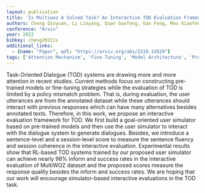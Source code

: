 ```yaml
---
layout: publication
title: 'Is Multiwoz A Solved Task? An Interactive TOD Evaluation Framework With User Simulator'
authors: Cheng Qinyuan, Li Linyang, Quan Guofeng, Gao Feng, Mou Xiaofeng, Qiu Xipeng
conference: "Arxiv"
year: 2022
bibkey: cheng2022is
additional_links:
  - {name: "Paper", url: "https://arxiv.org/abs/2210.14529"}
tags: ['Attention Mechanism', 'Fine Tuning', 'Model Architecture', 'Pretraining Methods', 'RAG', 'Reinforcement Learning', 'Tools', 'Training Techniques']
---
```

Task-Oriented Dialogue (TOD) systems are drawing more and more attention in
recent studies. Current methods focus on constructing pre-trained models or
fine-tuning strategies while the evaluation of TOD is limited by a policy
mismatch problem. That is, during evaluation, the user utterances are from the
annotated dataset while these utterances should interact with previous
responses which can have many alternatives besides annotated texts. Therefore,
in this work, we propose an interactive evaluation framework for TOD. We first
build a goal-oriented user simulator based on pre-trained models and then use
the user simulator to interact with the dialogue system to generate dialogues.
Besides, we introduce a sentence-level and a session-level score to measure the
sentence fluency and session coherence in the interactive evaluation.
Experimental results show that RL-based TOD systems trained by our proposed
user simulator can achieve nearly 98% inform and success rates in the
interactive evaluation of MultiWOZ dataset and the proposed scores measure the
response quality besides the inform and success rates. We are hoping that our
work will encourage simulator-based interactive evaluations in the TOD task.
